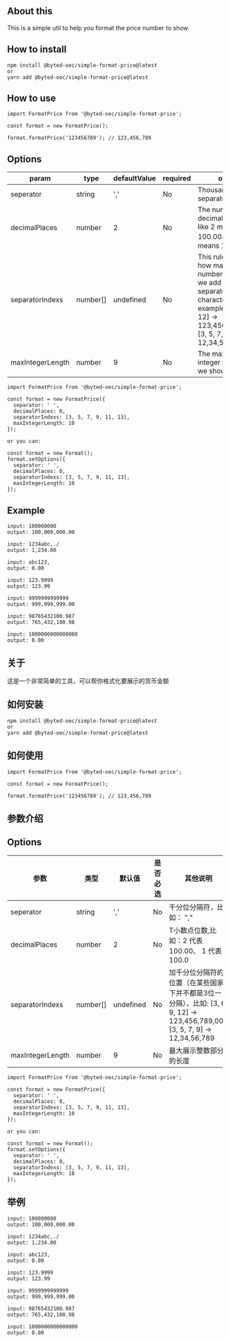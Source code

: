## About this
This is a simple util to help you format the price number to show.

## How to install

```
npm install @byted-oec/simple-format-price@latest
or
yarn add @byted-oec/simple-format-price@latest
```


## How to use
```
import FormatPrice from '@byted-oec/simple-format-price';

const format = new FormatPrice();

format.formatPrice('123456789'); // 123,456,789
```

## Options

|param|type|defaultValue|required|other|
|-----|----|------------|--------|-----|
|seperator|string|','|No|Thousands separator, like ","|
|decimalPlaces|number|2|No|The number of decimal places, like 2 means 100.00、 1 means 100.0|
|separatorIndexs|number[]|undefined|No|This rule means how many numbers should we add a separator charactor, for example: [3, 6, 9, 12] -> 123,456,789,000  [3, 5, 7, 9] -> 12,34,56,789|
|maxIntegerLength|number|9|No|The max length of integer part that we should show.|

```
import FormatPrice from '@byted-oec/simple-format-price';

const format = new FormatPrice({
  separator: ' ',
  decimalPlaces: 0,
  separatorIndexs: [3, 5, 7, 9, 11, 13],
  maxIntegerLength: 10
});

or you can:

const format = new Format();
format.setOptions({
  separator: ' ',
  decimalPlaces: 0,
  separatorIndexs: [3, 5, 7, 9, 11, 13],
  maxIntegerLength: 10
});
```

## Example

```
input: 100000000
output: 100,000,000.00

input: 1234abc,./
output: 1,234.00

input: abc123,
output: 0.00

input: 123.9999
output: 123.99

input: 9999999999999
output: 999,999,999.00

input: 98765432100.987
output: 765,432,100.98

input: 1000000000000000
output: 0.00
```


## 关于
这是一个非常简单的工具，可以帮你格式化要展示的货币金额

## 如何安装

```
npm install @byted-oec/simple-format-price@latest
or
yarn add @byted-oec/simple-format-price@latest
```

## 如何使用
```
import FormatPrice from '@byted-oec/simple-format-price';

const format = new FormatPrice();

format.formatPrice('123456789'); // 123,456,789
```
## 参数介绍

## Options

|参数|类型|默认值|是否必选|其他说明|
|-----|----|------------|--------|-----|
|seperator|string|','|No|千分位分隔符，比如： ","|
|decimalPlaces|number|2|No|T小数点位数,比如：2 代表 100.00、 1 代表 100.0|
|separatorIndexs|number[]|undefined|No|加千分位分隔符的位置（在某些国家下并不都是3位一分隔），比如: [3, 6, 9, 12] -> 123,456,789,000  [3, 5, 7, 9] -> 12,34,56,789|
|maxIntegerLength|number|9|No|最大展示整数部分的长度|

```
import FormatPrice from '@byted-oec/simple-format-price';

const format = new FormatPrice({
  separator: ' ',
  decimalPlaces: 0,
  separatorIndexs: [3, 5, 7, 9, 11, 13],
  maxIntegerLength: 10
});

or you can:

const format = new Format();
format.setOptions({
  separator: ' ',
  decimalPlaces: 0,
  separatorIndexs: [3, 5, 7, 9, 11, 13],
  maxIntegerLength: 10
});
```


## 举例
```
input: 100000000
output: 100,000,000.00

input: 1234abc,./
output: 1,234.00

input: abc123,
output: 0.00

input: 123.9999
output: 123.99

input: 9999999999999
output: 999,999,999.00

input: 98765432100.987
output: 765,432,100.98

input: 1000000000000000
output: 0.00
```